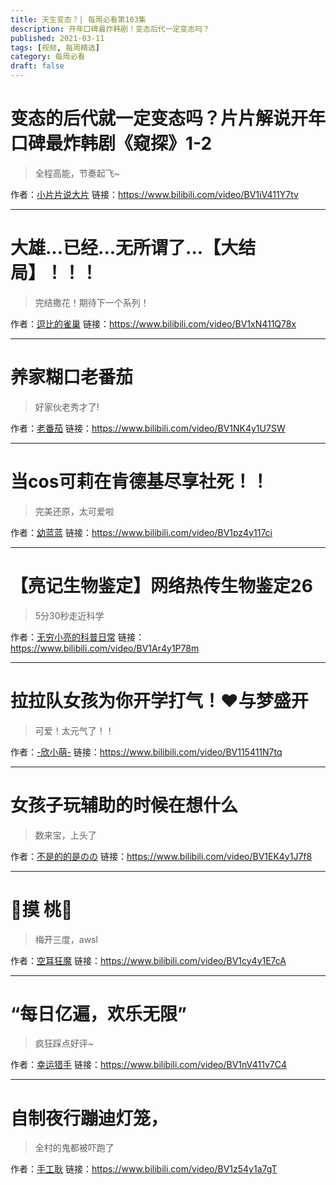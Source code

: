 ```yaml
---
title: 天生变态？| 每周必看第103集
description: 开年口碑最炸韩剧！变态后代一定变态吗？
published: 2021-03-11
tags: [视频, 每周精选]
category: 每周必看
draft: false
---
```


# 变态的后代就一定变态吗？片片解说开年口碑最炸韩剧《窥探》1-2
> 全程高能，节奏起飞~

作者：[小片片说大片](https://space.bilibili.com/10119428)
链接：https://www.bilibili.com/video/BV1iV411Y7tv

---

# 大雄...已经...无所谓了...【大结局】！！！
> 完结撒花！期待下一个系列！

作者：[逗比的雀巢](https://space.bilibili.com/5294454)
链接：https://www.bilibili.com/video/BV1xN411Q78x

---

# 养家糊口老番茄
> 好家伙老秀才了!

作者：[老番茄](https://space.bilibili.com/546195)
链接：https://www.bilibili.com/video/BV1NK4y1U7SW

---

# 当cos可莉在肯德基尽享社死！！
> 完美还原，太可爱啦

作者：[幼蓝蓝](https://space.bilibili.com/509069409)
链接：https://www.bilibili.com/video/BV1pz4y117ci

---

# 【亮记生物鉴定】网络热传生物鉴定26
> 5分30秒走近科学

作者：[无穷小亮的科普日常](https://space.bilibili.com/14804670)
链接：https://www.bilibili.com/video/BV1Ar4y1P78m

---

# 拉拉队女孩为你开学打气！♥️与梦盛开
> 可爱！太元气了！！

作者：[-欣小萌-](https://space.bilibili.com/8366990)
链接：https://www.bilibili.com/video/BV115411N7tq

---

# 女孩子玩辅助的时候在想什么
> 数来宝，上头了

作者：[不是的的是のの](https://space.bilibili.com/6875363)
链接：https://www.bilibili.com/video/BV1EK4y1J7f8

---

# 👋摸  桃🍑
> 梅开三度，awsl

作者：[空耳狂魔](https://space.bilibili.com/3127528)
链接：https://www.bilibili.com/video/BV1cy4y1E7cA

---

# “每日亿遍，欢乐无限”
> 疯狂踩点好评~

作者：[幸运猎手](https://space.bilibili.com/496783876)
链接：https://www.bilibili.com/video/BV1nV411v7C4

---

# 自制夜行蹦迪灯笼，
> 全村的鬼都被吓跑了

作者：[手工耿](https://space.bilibili.com/280793434)
链接：https://www.bilibili.com/video/BV1z54y1a7gT

